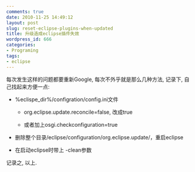 ```yaml
---
comments: true
date: 2010-11-25 14:49:12
layout: post
slug: reset-eclipse-plugins-when-updated
title: 升级造成eclipse插件失效
wordpress_id: 666
categories:
- Programing
tags:
- eclipse
---
```


每次发生这样的问题都要重新Google, 每次不外乎就是那么几种方法, 记录下, 自己找起来方便一点:






	
  * %eclispe_dir%/configration/config.ini文件
		
			
    * org.eclipse.update.reconcile=false, 改成true

			
    * 或者加上osgi.checkconfiguration=true

		
	

	
  * 删除整个目录/eclipse/configuration/org.eclipse.update/，重启eclipse

	
  * 在启动eclipse时带上 -clean参数




记录之, 以上.
